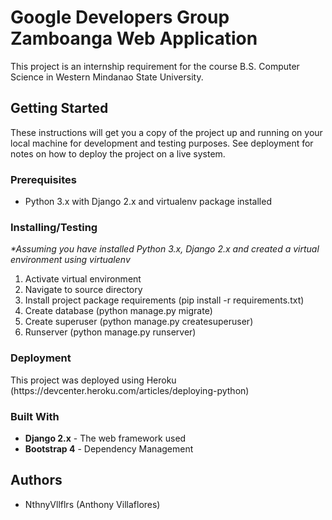 <h1>Google Developers Group Zamboanga Web Application</h1>
This project is an internship requirement for the course B.S. Computer Science in Western Mindanao State University.

<h2>Getting Started</h2>
These instructions will get you a copy of the project up and running on your local machine for development and testing purposes. See deployment for notes on how to deploy the project on a live system.

<h3>Prerequisites</h3>
<ul>
  <li>Python 3.x with Django 2.x and virtualenv package installed</li>
</ul>

<h3>Installing/Testing</h3>
<i>*Assuming you have installed Python 3.x, Django 2.x and created a virtual environment using virtualenv</i>
<ol>
  <li>Activate virtual environment</li>
  <li>Navigate to source directory</li>
  <li>Install project package requirements (pip install -r requirements.txt)</li>
  <li>Create database (python manage.py migrate)</li>
  <li>Create superuser (python manage.py createsuperuser)</li>
  <li>Runserver (python manage.py runserver)</li>
</ol>

<h3>Deployment</h3>
This project was deployed using Heroku (https://devcenter.heroku.com/articles/deploying-python)

<h3>Built With</h3>
<ul>
  <li><strong>Django 2.x</strong> - The web framework used</li>
  <li><strong>Bootstrap 4</strong> - Dependency Management
</li>
</ul>

<h2>Authors</h2>
<ul>
  <li>NthnyVllflrs (Anthony Villaflores)</li>
</ul>
